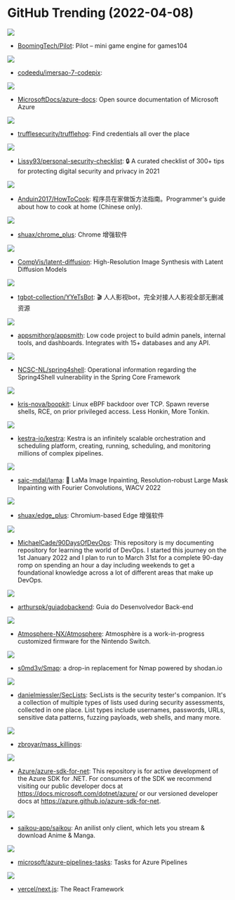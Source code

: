 # GitHub Trending (2022-04-08)

![](https://img.shields.io/badge/C%2B%2B-New%20307-green?style=flat-square&logo=appveyor)
- [BoomingTech/Pilot](https://github.com/BoomingTech/Pilot): Pilot – mini game engine for games104

![](https://img.shields.io/badge/Go-New%2061-green?style=flat-square&logo=appveyor)
- [codeedu/imersao-7-codepix](https://github.com/codeedu/imersao-7-codepix): 

![](https://img.shields.io/badge/PowerShell-New%2069-green?style=flat-square&logo=appveyor)
- [MicrosoftDocs/azure-docs](https://github.com/MicrosoftDocs/azure-docs): Open source documentation of Microsoft Azure

![](https://img.shields.io/badge/Go-New%20326-green?style=flat-square&logo=appveyor)
- [trufflesecurity/trufflehog](https://github.com/trufflesecurity/trufflehog): Find credentials all over the place

![](https://img.shields.io/badge/none-New%20552-green?style=flat-square&logo=appveyor)
- [Lissy93/personal-security-checklist](https://github.com/Lissy93/personal-security-checklist): 🔒 A curated checklist of 300+ tips for protecting digital security and privacy in 2021

![](https://img.shields.io/badge/JavaScript-New%20622-green?style=flat-square&logo=appveyor)
- [Anduin2017/HowToCook](https://github.com/Anduin2017/HowToCook): 程序员在家做饭方法指南。Programmer's guide about how to cook at home (Chinese only).

![](https://img.shields.io/badge/C%2B%2B-New%2078-green?style=flat-square&logo=appveyor)
- [shuax/chrome_plus](https://github.com/shuax/chrome_plus): Chrome 增强软件

![](https://img.shields.io/badge/Jupyter%20Notebook-New%20157-green?style=flat-square&logo=appveyor)
- [CompVis/latent-diffusion](https://github.com/CompVis/latent-diffusion): High-Resolution Image Synthesis with Latent Diffusion Models

![](https://img.shields.io/badge/Python-New%20338-green?style=flat-square&logo=appveyor)
- [tgbot-collection/YYeTsBot](https://github.com/tgbot-collection/YYeTsBot): 🎬 人人影视bot，完全对接人人影视全部无删减资源

![](https://img.shields.io/badge/TypeScript-New%20283-green?style=flat-square&logo=appveyor)
- [appsmithorg/appsmith](https://github.com/appsmithorg/appsmith): Low code project to build admin panels, internal tools, and dashboards. Integrates with 15+ databases and any API.

![](https://img.shields.io/badge/Python-New%2037-green?style=flat-square&logo=appveyor)
- [NCSC-NL/spring4shell](https://github.com/NCSC-NL/spring4shell): Operational information regarding the Spring4Shell vulnerability in the Spring Core Framework

![](https://img.shields.io/badge/C-New%20113-green?style=flat-square&logo=appveyor)
- [kris-nova/boopkit](https://github.com/kris-nova/boopkit): Linux eBPF backdoor over TCP. Spawn reverse shells, RCE, on prior privileged access. Less Honkin, More Tonkin.

![](https://img.shields.io/badge/Java-New%20147-green?style=flat-square&logo=appveyor)
- [kestra-io/kestra](https://github.com/kestra-io/kestra): Kestra is an infinitely scalable orchestration and scheduling platform, creating, running, scheduling, and monitoring millions of complex pipelines.

![](https://img.shields.io/badge/Jupyter%20Notebook-New%20159-green?style=flat-square&logo=appveyor)
- [saic-mdal/lama](https://github.com/saic-mdal/lama): 🦙 LaMa Image Inpainting, Resolution-robust Large Mask Inpainting with Fourier Convolutions, WACV 2022

![](https://img.shields.io/badge/C%2B%2B-New%2044-green?style=flat-square&logo=appveyor)
- [shuax/edge_plus](https://github.com/shuax/edge_plus): Chromium-based Edge 增强软件

![](https://img.shields.io/badge/Shell-New%20182-green?style=flat-square&logo=appveyor)
- [MichaelCade/90DaysOfDevOps](https://github.com/MichaelCade/90DaysOfDevOps): This repository is my documenting repository for learning the world of DevOps. I started this journey on the 1st January 2022 and I plan to run to March 31st for a complete 90-day romp on spending an hour a day including weekends to get a foundational knowledge across a lot of different areas that make up DevOps.

![](https://img.shields.io/badge/none-New%2056-green?style=flat-square&logo=appveyor)
- [arthurspk/guiadobackend](https://github.com/arthurspk/guiadobackend): Guia do Desenvolvedor Back-end

![](https://img.shields.io/badge/C%2B%2B-New%2059-green?style=flat-square&logo=appveyor)
- [Atmosphere-NX/Atmosphere](https://github.com/Atmosphere-NX/Atmosphere): Atmosphère is a work-in-progress customized firmware for the Nintendo Switch.

![](https://img.shields.io/badge/Go-New%20126-green?style=flat-square&logo=appveyor)
- [s0md3v/Smap](https://github.com/s0md3v/Smap): a drop-in replacement for Nmap powered by shodan.io

![](https://img.shields.io/badge/PHP-New%2076-green?style=flat-square&logo=appveyor)
- [danielmiessler/SecLists](https://github.com/danielmiessler/SecLists): SecLists is the security tester's companion. It's a collection of multiple types of lists used during security assessments, collected in one place. List types include usernames, passwords, URLs, sensitive data patterns, fuzzing payloads, web shells, and many more.

![](https://img.shields.io/badge/none-New%2034-green?style=flat-square&logo=appveyor)
- [zbroyar/mass_killings](https://github.com/zbroyar/mass_killings): 

![](https://img.shields.io/badge/C%23-New%2052-green?style=flat-square&logo=appveyor)
- [Azure/azure-sdk-for-net](https://github.com/Azure/azure-sdk-for-net): This repository is for active development of the Azure SDK for .NET. For consumers of the SDK we recommend visiting our public developer docs at https://docs.microsoft.com/dotnet/azure/ or our versioned developer docs at https://azure.github.io/azure-sdk-for-net.

![](https://img.shields.io/badge/Kotlin-New%20256-green?style=flat-square&logo=appveyor)
- [saikou-app/saikou](https://github.com/saikou-app/saikou): An anilist only client, which lets you stream & download Anime & Manga.

![](https://img.shields.io/badge/TypeScript-New%2046-green?style=flat-square&logo=appveyor)
- [microsoft/azure-pipelines-tasks](https://github.com/microsoft/azure-pipelines-tasks): Tasks for Azure Pipelines

![](https://img.shields.io/badge/JavaScript-New%20315-green?style=flat-square&logo=appveyor)
- [vercel/next.js](https://github.com/vercel/next.js): The React Framework

